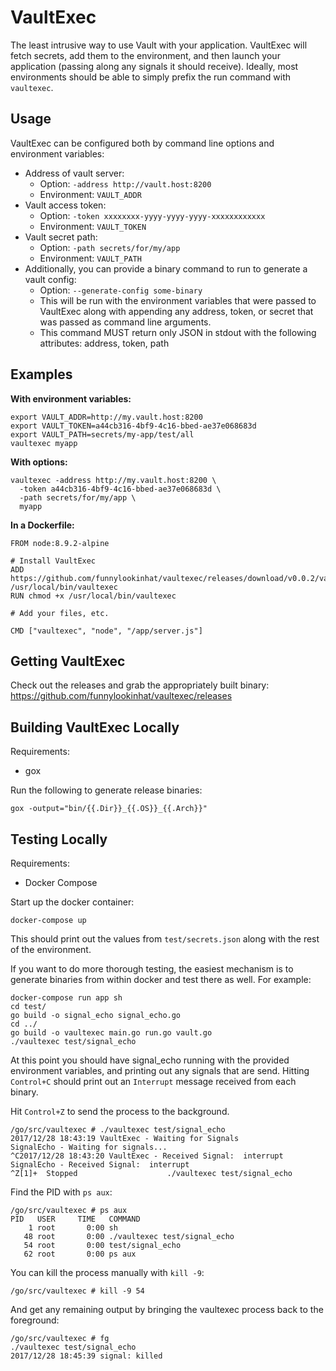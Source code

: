 # VaultExec

The least intrusive way to use Vault with your application.  VaultExec will
fetch secrets, add them to the environment, and then launch your application
(passing along any signals it should receive).  Ideally, most environments
should be able to simply prefix the run command with `vaultexec`.

## Usage

VaultExec can be configured both by command line options and environment variables:

- Address of vault server:
    - Option: `-address http://vault.host:8200`
    - Environment: `VAULT_ADDR`
- Vault access token:
    - Option: `-token xxxxxxxx-yyyy-yyyy-yyyy-xxxxxxxxxxxx`
    - Environment: `VAULT_TOKEN`
- Vault secret path:
    - Option: `-path secrets/for/my/app`
    - Environment: `VAULT_PATH`
- Additionally, you can provide a binary command to run to generate a vault config:
    - Option: `--generate-config some-binary`
    - This will be run with the environment variables that were passed to VaultExec
      along with appending any address, token, or secret that was passed as
      command line arguments.
    - This command MUST return only JSON in stdout with the following attributes: address, token, path

## Examples

**With environment variables:**

```
export VAULT_ADDR=http://my.vault.host:8200
export VAULT_TOKEN=a44cb316-4bf9-4c16-bbed-ae37e068683d
export VAULT_PATH=secrets/my-app/test/all
vaultexec myapp
```

**With options:**

```
vaultexec -address http://my.vault.host:8200 \
  -token a44cb316-4bf9-4c16-bbed-ae37e068683d \
  -path secrets/for/my/app \
  myapp
```

**In a Dockerfile:**

```
FROM node:8.9.2-alpine

# Install VaultExec
ADD https://github.com/funnylookinhat/vaultexec/releases/download/v0.0.2/vaultexec_linux_amd64 /usr/local/bin/vaultexec
RUN chmod +x /usr/local/bin/vaultexec

# Add your files, etc.

CMD ["vaultexec", "node", "/app/server.js"]
```

## Getting VaultExec

Check out the releases and grab the appropriately built binary:
https://github.com/funnylookinhat/vaultexec/releases

## Building VaultExec Locally

Requirements:

- gox

Run the following to generate release binaries:

`gox -output="bin/{{.Dir}}_{{.OS}}_{{.Arch}}"`

## Testing Locally

Requirements:

- Docker Compose

Start up the docker container:

`docker-compose up`

This should print out the values from `test/secrets.json` along with the rest
of the environment.

If you want to do more thorough testing, the easiest mechanism is to generate
binaries from within docker and test there as well.  For example:

```
docker-compose run app sh
cd test/
go build -o signal_echo signal_echo.go
cd ../
go build -o vaultexec main.go run.go vault.go
./vaultexec test/signal_echo
```

At this point you should have signal_echo running with the provided environment
variables, and printing out any signals that are send.  Hitting `Control+C`
should print out an `Interrupt` message received from each binary.

Hit `Control+Z` to send the process to the background.

```
/go/src/vaultexec # ./vaultexec test/signal_echo
2017/12/28 18:43:19 VaultExec - Waiting for Signals
SignalEcho - Waiting for signals...
^C2017/12/28 18:43:20 VaultExec - Received Signal:  interrupt
SignalEcho - Received Signal:  interrupt
^Z[1]+  Stopped                    ./vaultexec test/signal_echo
```

Find the PID with `ps aux`:

```
/go/src/vaultexec # ps aux
PID   USER     TIME   COMMAND
    1 root       0:00 sh
   48 root       0:00 ./vaultexec test/signal_echo
   54 root       0:00 test/signal_echo
   62 root       0:00 ps aux
```

You can kill the process manually with `kill -9`:

```
/go/src/vaultexec # kill -9 54
```

And get any remaining output by bringing the vaultexec process back to the foreground:

```
/go/src/vaultexec # fg
./vaultexec test/signal_echo
2017/12/28 18:45:39 signal: killed
```
